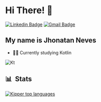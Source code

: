<h1>Hi There! 👋</h1>

[![Linkedin Badge](https://img.shields.io/badge/-LinkedIn-6633cc?style=flat-square&logo=Linkedin&logoColor=white&link=https://www.linkedin.com/in/jhonatan-neves-0b5626226/)](https://www.linkedin.com/in/jhonatan-neves-0b5626226/)
[![Gmail Badge](https://img.shields.io/badge/-nevesjn2@gmail.com-6633cc?style=flat-square&logo=Gmail&logoColor=white&link=mailto:nevesjn2@gmail.com)](mailto:nevesjn2@gmail.com)   
 
 ## My name is Jhonatan Neves
 
 - 👩‍💻 Currently studying Kotlin  
  
  <img alt="Kt" src="https://img.shields.io/badge/-Kotlin-05122A?style=flat&logo=kotlin">
      
  ## 📊 &nbsp;Stats
  
  <div align="left">  
  
   [![Kipper top languages](https://github-readme-stats.vercel.app/api/top-langs/?username=jhonatanneves&theme=blue-white)](https://github.com/anuraghazra/github-readme-stats)  
  
</div>
   
 

    
